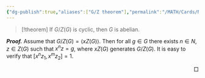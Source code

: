 ```yaml
---
{"dg-publish":true,"aliases":["G/Z theorem"],"permalink":"/MATH/Cards/Nodes/GZ-Theorem/","dgPassFrontmatter":true}
---
```



> [!theorem]
> If $G/Z(G)$ is cyclic, then $G$ is abelian.

**_Proof._**
Assume that $G/Z(G)=\left\langle xZ(G)\right\rangle$. Then for all $g \in G$ there exists $n \in N, z \in Z(G)$ such that $x^n z=g$, where $x Z(G)$ generates $G / Z(G)$. It is easy to verify that $[x^nz_1,x^mz_2]=1$. 
<p align="right">□</p>